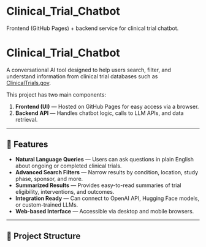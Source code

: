 # Clinical_Trial_Chatbot
Frontend (GitHub Pages) + backend service for clinical trial chatbot.
# Clinical_Trial_Chatbot

A conversational AI tool designed to help users search, filter, and understand information from clinical trial databases such as [ClinicalTrials.gov](https://clinicaltrials.gov/).

This project has two main components:
1. **Frontend (UI)** — Hosted on GitHub Pages for easy access via a browser.
2. **Backend API** — Handles chatbot logic, calls to LLM APIs, and data retrieval.

---

## 🚀 Features
- **Natural Language Queries** — Users can ask questions in plain English about ongoing or completed clinical trials.
- **Advanced Search Filters** — Narrow results by condition, location, study phase, sponsor, and more.
- **Summarized Results** — Provides easy-to-read summaries of trial eligibility, interventions, and outcomes.
- **Integration Ready** — Can connect to OpenAI API, Hugging Face models, or custom-trained LLMs.
- **Web-based Interface** — Accessible via desktop and mobile browsers.

---

## 📂 Project Structure
